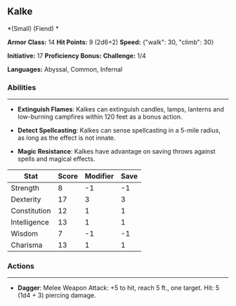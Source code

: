 ## Kalke
*(Small) (Fiend) *

**Armor Class:** 14
**Hit Points:** 9 (2d6+2)
**Speed:** {"walk": 30, "climb": 30}

**Initiative:** 17
**Proficiency Bonus:**
**Challenge:** 1/4

**Languages:** Abyssal, Common, Infernal

### Abilities
 --- 
- **Extinguish Flames**: Kalkes can extinguish candles, lamps, lanterns and low-burning campfires within 120 feet as a bonus action.

- **Detect Spellcasting**: Kalkes can sense spellcasting in a 5-mile radius, as long as the effect is not innate.

- **Magic Resistance**: Kalkes have advantage on saving throws against spells and magical effects.



| Stat | Score | Modifier | Save |
| ---- | ---- | ---- | ---- |
| Strength | 8 | -1 | -1 |
| Dexterity | 17 | 3 | 3 |
| Constitution | 12 | 1 | 1 |
| Intelligence | 13 | 1 | 1 |
| Wisdom | 7 | -1 | -1 |
| Charisma | 13 | 1 | 1 |

### Actions
 --- 
- **Dagger**: Melee Weapon Attack: +5 to hit, reach 5 ft., one target. Hit: 5 (1d4 + 3) piercing damage.


